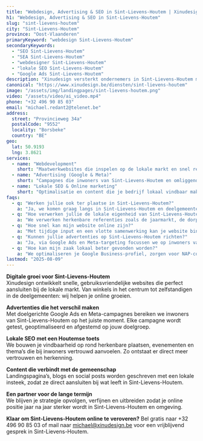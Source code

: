 ```yaml
---
title: "Webdesign, Advertising & SEO in Sint-Lievens-Houtem | Xinudesign"
h1: "Webdesign, Advertising & SEO in Sint-Lievens-Houtem"
slug: "sint-lievens-houtem"
city: "Sint-Lievens-Houtem"
province: "Oost-Vlaanderen"
primaryKeyword: "webdesign Sint-Lievens-Houtem"
secondaryKeywords:
  - "SEO Sint-Lievens-Houtem"
  - "SEA Sint-Lievens-Houtem"
  - "webdesigner Sint-Lievens-Houtem"
  - "lokale SEO Sint-Lievens-Houtem"
  - "Google Ads Sint-Lievens-Houtem"
description: "Xinudesign versterkt ondernemers in Sint-Lievens-Houtem met snelle websites, slimme advertenties en lokale SEO die inspeelt op de troeven van de gemeente en haar inwoners."
canonical: "https://www.xinudesign.be/diensten/sint-lievens-houtem"
image: "/assets/img/landingpages/sint-lievens-houtem.png"
video: "/assets/video/ai_video.mp4"
phone: "+32 496 90 85 03"
email: "michael.redant2@telenet.be"
address:
  street: "Provincieweg 34a"
  postalCode: "9552"
  locality: "Borsbeke"
  country: "BE"
geo:
  lat: 50.9193
  lng: 3.8621
services:
  - name: "Webdevelopment"
    short: "Maatwerkwebsites die inspelen op de lokale markt en snel resultaat opleveren."
  - name: "Advertising (Google & Meta)"
    short: "Campagnes die inwoners van Sint-Lievens-Houtem en omliggende dorpen gericht bereiken."
  - name: "Lokale SEO & Online marketing"
    short: "Optimalisatie en content die je bedrijf lokaal vindbaar maken."
faqs:
  - q: "Werken jullie ook ter plaatse in Sint-Lievens-Houtem?"
    a: "Ja, we komen graag langs in Sint-Lievens-Houtem en deelgemeenten zoals Bavegem, Vlierzele en Zonnegem voor persoonlijk overleg."
  - q: "Hoe verwerken jullie de lokale eigenheid van Sint-Lievens-Houtem in SEO?"
    a: "We verwerken herkenbare referenties zoals de jaarmarkt, de dorpskernen en lokale evenementen in je content om herkenbaarheid en relevantie te verhogen."
  - q: "Hoe snel kan mijn website online zijn?"
    a: "Met tijdige input en een vlotte samenwerking kan je website binnen 2 tot 4 weken live staan."
  - q: "Kunnen jullie advertenties op Sint-Lievens-Houtem richten?"
    a: "Ja, via Google Ads en Meta-targeting focussen we op inwoners van de gemeente en naburige regio’s."
  - q: "Hoe kan mijn zaak lokaal beter gevonden worden?"
    a: "We optimaliseren je Google Business-profiel, zorgen voor NAP-consistentie en bouwen lokale backlinks rond zoekwoorden zoals 'webdesigner Sint-Lievens-Houtem'."
lastmod: "2025-08-09"
---
```


**Digitale groei voor Sint-Lievens-Houtem**  
Xinudesign ontwikkelt snelle, gebruiksvriendelijke websites die perfect aansluiten bij de lokale markt. Van winkels in het centrum tot zelfstandigen in de deelgemeenten: wij helpen je online groeien.

**Advertenties die het verschil maken**  
Met doelgerichte Google Ads en Meta-campagnes bereiken we inwoners van Sint-Lievens-Houtem op het juiste moment. Elke campagne wordt getest, geoptimaliseerd en afgestemd op jouw doelgroep.

**Lokale SEO met een Houtemse toets**  
We bouwen je vindbaarheid op rond herkenbare plaatsen, evenementen en thema’s die bij inwoners vertrouwd aanvoelen. Zo ontstaat er direct meer vertrouwen en herkenning.

**Content die verbindt met de gemeenschap**  
Landingspagina’s, blogs en social posts worden geschreven met een lokale insteek, zodat ze direct aansluiten bij wat leeft in Sint-Lievens-Houtem.

**Een partner voor de lange termijn**  
We blijven je strategie opvolgen, verfijnen en uitbreiden zodat je online positie jaar na jaar sterker wordt in Sint-Lievens-Houtem en omgeving.

**Klaar om Sint-Lievens-Houtem online te veroveren?**
Bel gratis naar +32 496 90 85 03 of mail naar michael@xinudesign.be voor een vrijblijvend gesprek in Sint-Lievens-Houtem.
